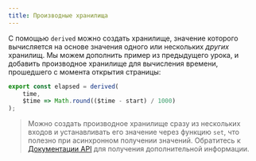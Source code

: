 ```yaml
---
title: Производные хранилища
---
```


С помощью `derived` можно создать хранилище, значение которого вычисляется на основе значения одного или нескольких *других* хранилищ. Мы можем дополнить пример из предыдущего урока, и добавить производное хранилище для вычисления времени, прошедшего с момента открытия страницы:

```js
export const elapsed = derived(
	time,
	$time => Math.round(($time - start) / 1000)
);
```

> Можно создать производное хранилище сразу из нескольких входов и устанавливать его значение через функцию `set`, что полезно при асинхронном получении значений. Обратитесь к [Документации API](docs/TK) для получения дополнительной информации.